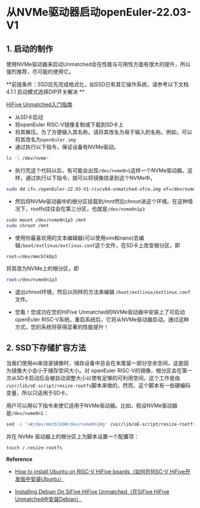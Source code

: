 # 从NVMe驱动器启动openEuler-22.03-V1 

## 1. 启动的制作 

使用NVMe驱动器来启动Unmatched会在性能与可用性方面有很大的提升，所以强烈推荐，尽可能的使用它。

**前提条件：SSD应先完成格式化，如SSD已有其它操作系统，请参考以下文档4.1.1 启动模式选择DIP开关解决 **

[HiFive Unmatched入门指南](./hifive-unmatched-gsg-v1p4_ZH.pdf)

- 从SD卡启动
- 将openEuler RISC-V镜像复制或下载到SD卡上
- 将其解压。为了方便输入其名称，请将其改名为易于输入的名称。例如，可以将其改名为`openEuler.img`
- 通过执行以下指令，保证设备有NVMe驱动。

```bash
ls -l /dev/nvme*
```

- 执行完这个代码以后，有可能会出现`/dev/nvme0n1`这样一个NVMe驱动器。这样，通过执行以下指令，就可以将镜像烧录到这个NVMe中。

```bash
sudo dd if=./openEuler-22.03-V1-riscv64-unmatched-xfce.img of=/dev/nvme0n1 bs=1M status=progress
```

- 然后将NVMe驱动器中的根分区挂载到/mnt然后chroot进这个环境。在这种情况下，rootfs往往会在第三分区，也就是`/dev/nvme0n1p3`

```bash
sudo mount /dev/nvme0n1p3 /mnt
sudo chroot /mnt
```

- 使用你最喜欢用的文本编辑器(可以使用vim和nano)去编辑`/boot/extlinux/extlinux.conf`这个文件，在SD卡上改变根分区，即

```bash
root=/dev/mmcblk0p3
```

将其改为NVMe上的根分区，即

```bash
root=/dev/nvme0n1p3
```

- 退出chroot环境，然后以同样的方法来编辑 `/boot/extlinux/extlinux.conf`文件。

- 您看！您成功在您的HiFive Unmatched的NVMe驱动器中安装上了可启动openEuler RISC-V系统。重启系统后，它将从NVMe驱动器启动。通过这种方式，您的系统将获得显著的性能提升！

## 2. SSD下存储扩容方法

当我们使用`dd`来烧录镜像时，储存设备中总会在末尾留一部分空余空间，这是因为镜像大小会小于储存空间大小。对 openEuler RISC-V的镜像，根分区会在第一次从SD卡启动后会被自动调整大小以使有足够的可利用空间。这个工作是由 `/usr/lib/oE-script/resize-rootfs`脚本来做的，然而，这个脚本有一些硬编码变量，所以只适用于SD卡。

用户可以用以下指令来使它适用于NVMe驱动器。比如，假设NVMe驱动器是`/dev/nvme0n1`：

```bash
sed -i 's#/dev/mmcblk0#/dev/nvme0n1#g' /usr/lib/oE-script/resize-rootfs
```

并在 NVMe 驱动器上的根分区上为脚本设置一个配置项：

```bash
touch /.resize-rootfs
```

**Reference**

- [How to install Ubuntu on RISC-V HiFive boards（如何在RISC-V HiFive开发版中安装Ubuntu）](https://ubuntu.com/tutorials/how-to-install-ubuntu-on-risc-v-hifive-boards)

- [Installing Debian On SiFive HiFive Unmatched（在SiFive HiFive Unmatched中安装Debian）](https://wiki.debian.org/InstallingDebianOn/SiFive/HiFiveUnmatched)
